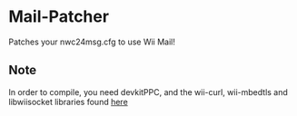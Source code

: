 # Mail-Patcher
Patches your nwc24msg.cfg to use Wii Mail!

## Note

In order to compile, you need devkitPPC, and the wii-curl, wii-mbedtls and libwiisocket libraries found [here](https://gitlab.com/4TU/wii-packages)
